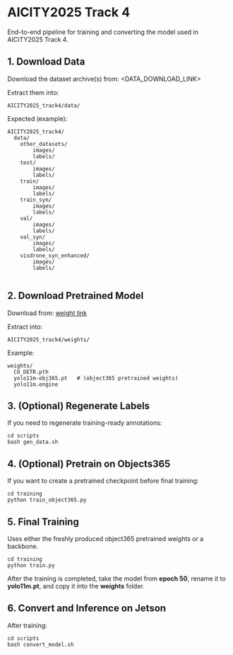 # AICITY2025 Track 4

End-to-end pipeline for training and converting the model used in AICITY2025 Track 4.

## 1. Download Data
Download the dataset archive(s) from:
<DATA_DOWNLOAD_LINK>

Extract them into:
```
AICITY2025_track4/data/
```
Expected (example):

```
AICITY2025_track4/
  data/                 
    other_datasets/
        images/
        labels/
    test/
        images/
        labels/
    train/
        images/
        labels/
    train_syn/
        images/
        labels/
    val/
        images/
        labels/
    val_syn/
        images/
        labels/
    visdrone_syn_enhanced/
        images/
        labels/
 
```

## 2. Download Pretrained Model
Download from:
[weight link](https://1drv.ms/u/c/3f64f78089759ca1/EXtAbIvc1N5FtYTKH18T5bcBoLbjzCYnXK7fGAMbM6PXPg?e=eHNeAC)

Extract into:
```
AICITY2025_track4/weights/
```
Example:
```
weights/
  CO_DETR.pth
  yolo11m-obj365.pt   # (object365 pretrained weights)
  yolo11m.engine
```

## 3. (Optional) Regenerate Labels 
If you need to regenerate training-ready annotations:
```
cd scripts
bash gen_data.sh
```

## 4. (Optional) Pretrain on Objects365 
If you want to create a pretrained checkpoint before final training:
```
cd training
python train_object365.py
```

## 5. Final Training
Uses either the freshly produced object365 pretrained weights or a backbone.
```
cd training
python train.py
```


After the training is completed, take the model from **epoch 50**, rename it to **yolo11m.pt**, and copy it into the **weights** folder.


## 6. Convert and Inference on Jetson
After training:
```
cd scripts
bash convert_model.sh
```




